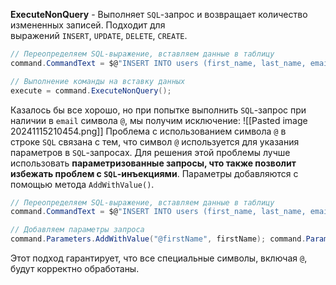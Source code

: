 **ExecuteNonQuery** - Выполняет `SQL`-запрос и возвращает количество измененных записей. Подходит для выражений `INSERT`, `UPDATE`, `DELETE`, `CREATE`.
```C#
// Переопределяем SQL-выражение, вставляем данные в таблицу 
command.CommandText = $@"INSERT INTO users (first_name, last_name, email, age) VALUES ({firstName}, {lastName}, {email}, {age}); "; 

// Выполнение команды на вставку данных
execute = command.ExecuteNonQuery();
```

Казалось бы все хорошо, но при попытке выполнить `SQL`-запрос при наличии в `email` символа `@`, мы получим исключение:
![[Pasted image 20241115210454.png]]
Проблема с использованием символа `@` в строке `SQL` связана с тем, что символ `@` используется для указания параметров в `SQL`-запросах. Для решения этой проблемы лучше использовать **параметризованные запросы, что также позволит избежать проблем с `SQL`-инъекциями**. Параметры добавляются с помощью метода `AddWithValue()`.
```C#
// Переопределяем SQL-выражение, вставляем данные в таблицу 
command.CommandText = $@"INSERT INTO users (first_name, last_name, email, age) VALUES (@firstName, @lastName, @email, @age); "; 

// Добавляем параметры запроса 
command.Parameters.AddWithValue("@firstName", firstName); command.Parameters.AddWithValue("@lastName", lastName); command.Parameters.AddWithValue("@email", email); command.Parameters.AddWithValue("@age", age);
```
Этот подход гарантирует, что все специальные символы, включая `@`, будут корректно обработаны.